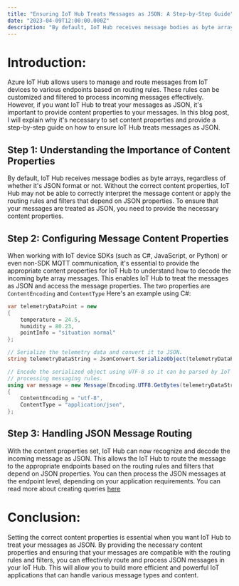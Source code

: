 ```yaml
---
title: "Ensuring IoT Hub Treats Messages as JSON: A Step-by-Step Guide"
date: "2023-04-09T12:00:00.000Z"
description: "By default, IoT Hub receives message bodies as byte arrays, regardless of whether it's JSON format or not. Without the correct content properties, IoT Hub may not be able to correctly interpret the message content or apply the routing rules and filters that depend on JSON properties. To ensure that your messages are treated as JSON, you need to provide the necessary content properties."
---
```


# Introduction:

Azure IoT Hub  allows users to manage and route messages from IoT devices to various endpoints based on routing rules. These rules can be customized and filtered to process incoming messages effectively. However, if you want IoT Hub to treat your messages as JSON, it's important to provide content properties to your messages. In this blog post, I will explain why it's necessary to set content properties and provide a step-by-step guide on how to ensure IoT Hub treats messages as JSON.

## Step 1: Understanding the Importance of Content Properties

By default, IoT Hub receives message bodies as byte arrays, regardless of whether it's JSON format or not. Without the correct content properties, IoT Hub may not be able to correctly interpret the message content or apply the routing rules and filters that depend on JSON properties. To ensure that your messages are treated as JSON, you need to provide the necessary content properties.

## Step 2: Configuring Message Content Properties

When working with IoT device SDKs (such as C#, JavaScript, or Python) or even non-SDK MQTT communication, it's essential to provide the appropriate content properties for IoT Hub to understand how to decode the incoming byte array messages. This enables IoT Hub to treat the messages as JSON and access the message properties. The two properties are `ContentEncoding` and `ContentType` Here's an example using C#:

```csharp
var telemetryDataPoint = new
{
    temperature = 24.5,
    humidity = 80.23,
    pointInfo = "situation normal"
};

// Serialize the telemetry data and convert it to JSON.
string telemetryDataString = JsonConvert.SerializeObject(telemetryDataPoint);

// Encode the serialized object using UTF-8 so it can be parsed by IoT Hub when
// processing messaging rules.
using var message = new Message(Encoding.UTF8.GetBytes(telemetryDataString))
{
    ContentEncoding = "utf-8",
    ContentType = "application/json",
};
```

## Step 3: Handling JSON Message Routing

With the content properties set, IoT Hub can now recognize and decode the incoming message as JSON. This allows the IoT Hub to route the message to the appropriate endpoints based on the routing rules and filters that depend on JSON properties. You can then process the JSON messages at the endpoint level, depending on your application requirements. You can read more about creating queries [here][1]

# Conclusion:

Setting the correct content properties is essential when you want IoT Hub to treat your messages as JSON. By providing the necessary content properties and ensuring that your messages are compatible with the routing rules and filters, you can effectively route and process JSON messages in your IoT Hub. This will allow you to build more efficient and powerful IoT applications that can handle various message types and content.

[1]: https://learn.microsoft.com/en-us/azure/iot-hub/iot-hub-devguide-routing-query-syntax?WT.mc_id=IoT-MVP-5004034
